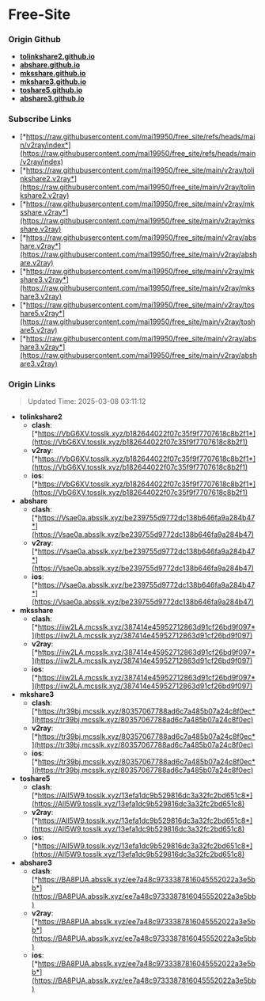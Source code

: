 # Free-Site

### Origin Github

- [**tolinkshare2.github.io**](https://github.com/tolinkshare2/tolinkshare2.github.io)
- [**abshare.github.io**](https://github.com/abshare/abshare.github.io)
- [**mksshare.github.io**](https://github.com/mksshare/mksshare.github.io)
- [**mkshare3.github.io**](https://github.com/mkshare3/mkshare3.github.io)
- [**toshare5.github.io**](https://github.com/toshare5/toshare5.github.io)
- [**abshare3.github.io**](https://github.com/abshare3/abshare3.github.io)

### Subscribe Links

- [*https://raw.githubusercontent.com/mai19950/free_site/refs/heads/main/v2ray/index*](https://raw.githubusercontent.com/mai19950/free_site/refs/heads/main/v2ray/index)
- [*https://raw.githubusercontent.com/mai19950/free_site/main/v2ray/tolinkshare2.v2ray*](https://raw.githubusercontent.com/mai19950/free_site/main/v2ray/tolinkshare2.v2ray)
- [*https://raw.githubusercontent.com/mai19950/free_site/main/v2ray/mksshare.v2ray*](https://raw.githubusercontent.com/mai19950/free_site/main/v2ray/mksshare.v2ray)
- [*https://raw.githubusercontent.com/mai19950/free_site/main/v2ray/abshare.v2ray*](https://raw.githubusercontent.com/mai19950/free_site/main/v2ray/abshare.v2ray)
- [*https://raw.githubusercontent.com/mai19950/free_site/main/v2ray/mkshare3.v2ray*](https://raw.githubusercontent.com/mai19950/free_site/main/v2ray/mkshare3.v2ray)
- [*https://raw.githubusercontent.com/mai19950/free_site/main/v2ray/toshare5.v2ray*](https://raw.githubusercontent.com/mai19950/free_site/main/v2ray/toshare5.v2ray)
- [*https://raw.githubusercontent.com/mai19950/free_site/main/v2ray/abshare3.v2ray*](https://raw.githubusercontent.com/mai19950/free_site/main/v2ray/abshare3.v2ray)

### Origin Links

> Updated Time: 2025-03-08 03:11:12

- **tolinkshare2**
  - **clash**: [*https://VbG6XV.tosslk.xyz/b182644022f07c35f9f7707618c8b2f1*](https://VbG6XV.tosslk.xyz/b182644022f07c35f9f7707618c8b2f1)
  - **v2ray**: [*https://VbG6XV.tosslk.xyz/b182644022f07c35f9f7707618c8b2f1*](https://VbG6XV.tosslk.xyz/b182644022f07c35f9f7707618c8b2f1)
  - **ios**: [*https://VbG6XV.tosslk.xyz/b182644022f07c35f9f7707618c8b2f1*](https://VbG6XV.tosslk.xyz/b182644022f07c35f9f7707618c8b2f1)
- **abshare**
  - **clash**: [*https://Vsae0a.absslk.xyz/be239755d9772dc138b646fa9a284b47*](https://Vsae0a.absslk.xyz/be239755d9772dc138b646fa9a284b47)
  - **v2ray**: [*https://Vsae0a.absslk.xyz/be239755d9772dc138b646fa9a284b47*](https://Vsae0a.absslk.xyz/be239755d9772dc138b646fa9a284b47)
  - **ios**: [*https://Vsae0a.absslk.xyz/be239755d9772dc138b646fa9a284b47*](https://Vsae0a.absslk.xyz/be239755d9772dc138b646fa9a284b47)
- **mksshare**
  - **clash**: [*https://iiw2LA.mcsslk.xyz/387414e45952712863d91cf26bd9f097*](https://iiw2LA.mcsslk.xyz/387414e45952712863d91cf26bd9f097)
  - **v2ray**: [*https://iiw2LA.mcsslk.xyz/387414e45952712863d91cf26bd9f097*](https://iiw2LA.mcsslk.xyz/387414e45952712863d91cf26bd9f097)
  - **ios**: [*https://iiw2LA.mcsslk.xyz/387414e45952712863d91cf26bd9f097*](https://iiw2LA.mcsslk.xyz/387414e45952712863d91cf26bd9f097)
- **mkshare3**
  - **clash**: [*https://tr39bj.mcsslk.xyz/80357067788ad6c7a485b07a24c8f0ec*](https://tr39bj.mcsslk.xyz/80357067788ad6c7a485b07a24c8f0ec)
  - **v2ray**: [*https://tr39bj.mcsslk.xyz/80357067788ad6c7a485b07a24c8f0ec*](https://tr39bj.mcsslk.xyz/80357067788ad6c7a485b07a24c8f0ec)
  - **ios**: [*https://tr39bj.mcsslk.xyz/80357067788ad6c7a485b07a24c8f0ec*](https://tr39bj.mcsslk.xyz/80357067788ad6c7a485b07a24c8f0ec)
- **toshare5**
  - **clash**: [*https://All5W9.tosslk.xyz/13efa1dc9b529816dc3a32fc2bd651c8*](https://All5W9.tosslk.xyz/13efa1dc9b529816dc3a32fc2bd651c8)
  - **v2ray**: [*https://All5W9.tosslk.xyz/13efa1dc9b529816dc3a32fc2bd651c8*](https://All5W9.tosslk.xyz/13efa1dc9b529816dc3a32fc2bd651c8)
  - **ios**: [*https://All5W9.tosslk.xyz/13efa1dc9b529816dc3a32fc2bd651c8*](https://All5W9.tosslk.xyz/13efa1dc9b529816dc3a32fc2bd651c8)
- **abshare3**
  - **clash**: [*https://BA8PUA.absslk.xyz/ee7a48c9733387816045552022a3e5bb*](https://BA8PUA.absslk.xyz/ee7a48c9733387816045552022a3e5bb)
  - **v2ray**: [*https://BA8PUA.absslk.xyz/ee7a48c9733387816045552022a3e5bb*](https://BA8PUA.absslk.xyz/ee7a48c9733387816045552022a3e5bb)
  - **ios**: [*https://BA8PUA.absslk.xyz/ee7a48c9733387816045552022a3e5bb*](https://BA8PUA.absslk.xyz/ee7a48c9733387816045552022a3e5bb)
